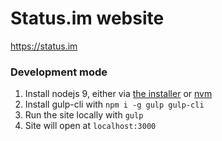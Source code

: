 # Status.im website

https://status.im

### Development mode

1. Install nodejs 9, either via [the installer](https://nodejs.org/en/) or [nvm](https://github.com/creationix/nvm)
2. Install gulp-cli with `npm i -g gulp gulp-cli`
3. Run the site locally with `gulp`
4. Site will open at `localhost:3000`
